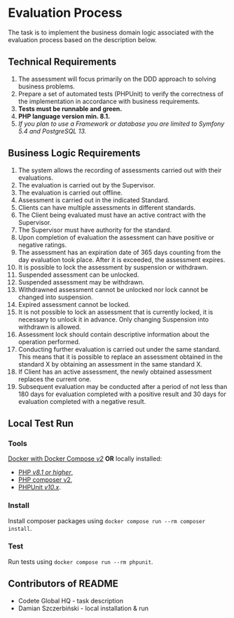 # Evaluation Process

The task is to implement the business domain logic associated with the evaluation
process based on the description below.


## Technical Requirements

1. The assessment will focus primarily on the DDD approach to solving business problems.
2. Prepare a set of automated tests (PHPUnit) to verify the correctness of the implementation in accordance with business requirements.
3. **Tests must be runnable and green.**
4. **PHP language version min. 8.1.**
5. *If you plan to use a Framework or database you are limited to Symfony 5.4 and PostgreSQL 13.*


## Business Logic Requirements

1. The system allows the recording of assessments carried out with their evaluations.
2. The evaluation is carried out by the Supervisor.
3. The evaluation is carried out offline.
4. Assessment is carried out in the indicated Standard.
5. Clients can have multiple assessments in different standards.
6. The Client being evaluated must have an active contract with the Supervisor.
7. The Supervisor must have authority for the standard.
8. Upon completion of evaluation the assessment can have positive or negative ratings.
9. The assessment has an expiration date of 365 days counting from the day evaluation took place. After it is exceeded, the assessment expires.
10. It is possible to lock the assessment by suspension or withdrawn.
11. Suspended assessment can be unlocked.
12. Suspended assessment may be withdrawn.
13. Withdrawned assessment cannot be unlocked nor lock cannot be changed into suspension.
14. Expired assessment cannot be locked.
15. It is not possible to lock an assessment that is currently locked, it is necessary to unlock it in advance. Only changing Suspension into withdrawn is allowed.
16. Assessment lock should contain descriptive information about the operation performed.
17. Conducting further evaluation is carried out under the same standard. This means that it is possible to replace an assessment obtained in the standard X by obtaining an assessment in the same standard X.
18. If Client has an active assessment, the newly obtained assessment replaces the current one.
19. Subsequent evaluation may be conducted after a period of not less than 180 days for evaluation completed with a positive result and 30 days for evaluation completed with a negative result.

## Local Test Run

### Tools

[Docker with Docker Compose *v2*](https://docs.docker.com/get-docker/) **OR** locally installed:

* [PHP *v8.1 or higher*](https://www.php.net/downloads.php),
* [PHP composer v2](https://getcomposer.org/download/),
* [PHPUnit *v10.x*](https://phpunit.de/getting-started/phpunit-10.html).

### Install

Install composer packages using `docker compose run --rm composer install`.

### Test

Run tests using `docker compose run --rm phpunit`.

## Contributors of README

* Codete Global HQ - task description
* Damian Szczerbiński - local installation & run
